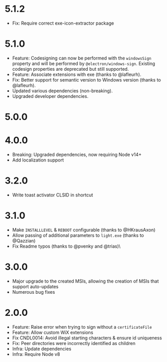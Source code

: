 # 5.1.2
 * Fix: Require correct exe-icon-extractor package

# 5.1.0
 * Feature: Codesigning can now be performed with the `windowsSign` property and will
   be performed by `@electron/windows-sign`. Existing codesign properties
   are deprecated but still supported.
 * Feature: Associate extensions with exe (thanks to @lafleurh).
 * Fix: Better support for semantic version to Windows version (thanks to @lafleurh).
 * Updated various dependencies (non-breaking).
 * Upgraded developer dependencies.

# 5.0.0

# 4.0.0
 * Breaking: Upgraded dependencies, now requiring Node v14+
 * Add localization support

# 3.2.0
 * Write toast activator CLSID in shortcut

# 3.1.0
 * Make `INSTALLLEVEL` & `REBOOT` configurable (thanks to @HKrausAxon)
 * Allow passing of additional parameters to `light.exe` (thanks to @Qazzian)
 * Fix Readme typos (thanks to @pvenky and @trias)\

# 3.0.0
 * Major upgrade to the created MSIs, allowing the creation
   of MSIs that support auto-updates
 * Numerous bug fixes
# 2.0.0
 * Feature: Raise error when trying to sign without a `certificateFile`
 * Feature: Allow custom WiX extensions
 * Fix CNDL0014: Avoid illegal starting characters & ensure id uniqueness
 * Fix: Peer directories were incorrectly identified as children
 * Infra: Update dependencies
 * Infra: Require Node v8
